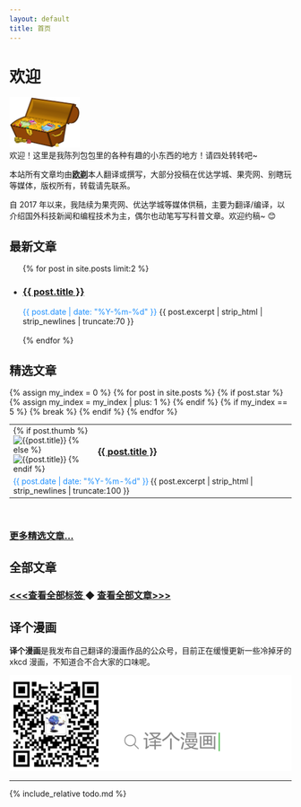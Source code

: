 ```yaml
---
layout: default
title: 首页
---
```


# 欢迎

<img src="/img/treasure-161753.svg" width="25%" class="img-responsive" alt=""/> 
<br>欢迎！这里是我陈列包包里的各种有趣的小东西的地方！请四处转转吧~

本站所有文章均由<b><a href="https://oicebot.github.io/about">欧剃</a></b>本人翻译或撰写，大部分投稿在优达学城、果壳网、别瞎玩等媒体，版权所有，转载请先联系。

自 2017 年以来，我陆续为果壳网、优达学城等媒体供稿，主要为翻译/编译，以介绍国外科技新闻和编程技术为主，偶尔也动笔写写科普文章。欢迎约稿~ 😊

## 最新文章

<ul>
{% for post in site.posts limit:2 %}
      <li>
        <h3><a href="{{ post.url }}">{{ post.title }}</a></h3><span style="color:dodgerblue;">{{ post.date | date: "%Y-%m-%d" }}</span> {{ post.excerpt | strip_html | strip_newlines | truncate:70 }} 
        <br><br>
      </li>
{% endfor %}
</ul>

## 精选文章

<table>
  {% assign my_index = 0 %}
  {% for post in site.posts %}
    {% if post.star %}
      <tr width="100%"><td width="30%">
          {% if post.thumb %}
          <img width="100%" src="{{ post.thumb }}" alt="{{post.title}}">
          {% else %}
          <img width="100%" src="{{ site.thumb }}" alt="{{post.title}}">
          {% endif %}
      </td>
      <td width="70%">
        <h3><a href="{{ post.url }}">{{ post.title }}</a></h3>
        </td>
      </tr>
      <tr><td colspan="2"><span style="color:dodgerblue;">{{ post.date | date: "%Y-%m-%d" }}</span> {{ post.excerpt | strip_html | strip_newlines | truncate:100 }} </td></tr>
      {% assign my_index = my_index | plus: 1 %}
    {% endif %}
    {% if my_index == 5 %}
      {% break %}
    {% endif %}
  {% endfor %}
  </table>
  <br>
  <h3><a href="https://oicebot.github.io/blog"> 更多精选文章… </a> </h3>


## 全部文章

<h3><a href="https://oicebot.github.io/tags"> <<<查看全部标签 </a> 
  ◆   <a href="https://oicebot.github.io/titles"> 查看全部文章>>> </a></h3>

## 译个漫画

**译个漫画**是我发布自己翻译的漫画作品的公众号，目前正在缓慢更新一些冷掉牙的 xkcd 漫画，不知道合不合大家的口味呢。

<img src="/assets/images/wechatID.png" class="img-responsive" alt="欢迎关注！" />

----

{% include_relative todo.md %}
